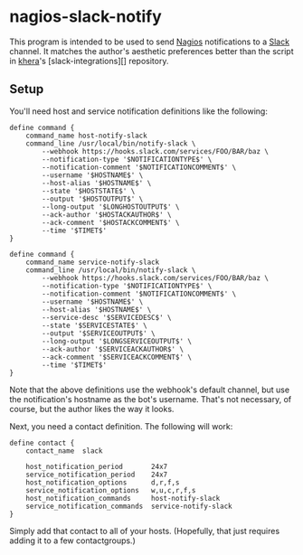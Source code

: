 # nagios-slack-notify

This program is intended to be used to send [Nagios][] notifications to a
[Slack][] channel.  It matches the author's aesthetic preferences better
than the script in [khera][]'s [slack-integrations][] repository.

  [Nagios]: https://www.nagios.org/
  [Slack]: https://slack.com/
  [khera]: https://github.com/khera
  [slack-integractions]: https://github.com/khera/slack-integrations

## Setup

You'll need host and service notification definitions like the following:

    define command {
        command_name host-notify-slack
        command_line /usr/local/bin/notify-slack \
            --webhook https://hooks.slack.com/services/FOO/BAR/baz \
            --notification-type '$NOTIFICATIONTYPE$' \
            --notification-comment '$NOTIFICATIONCOMMENT$' \
            --username '$HOSTNAME$' \
            --host-alias '$HOSTNAME$' \
            --state '$HOSTSTATE$' \
            --output '$HOSTOUTPUT$' \
            --long-output '$LONGHOSTOUTPUT$' \
            --ack-author '$HOSTACKAUTHOR$' \
            --ack-comment '$HOSTACKCOMMENT$' \
            --time '$TIMET$'
    }
    
    define command {
        command_name service-notify-slack
        command_line /usr/local/bin/notify-slack \
            --webhook https://hooks.slack.com/services/FOO/BAR/baz \
            --notification-type '$NOTIFICATIONTYPE$' \
            --notification-comment '$NOTIFICATIONCOMMENT$' \
            --username '$HOSTNAME$' \
            --host-alias '$HOSTNAME$' \
            --service-desc '$SERVICEDESC$' \
            --state '$SERVICESTATE$' \
            --output '$SERVICEOUTPUT$' \
            --long-output '$LONGSERVICEOUTPUT$' \
            --ack-author '$SERVICEACKAUTHOR$' \
            --ack-comment '$SERVICEACKCOMMENT$' \
            --time '$TIMET$'
    }

Note that the above definitions use the webhook's default channel, but use
the notification's hostname as the bot's username.  That's not necessary,
of course, but the author likes the way it looks.

Next, you need a contact definition.  The following will work:

    define contact {
        contact_name  slack
    
        host_notification_period       24x7
        service_notification_period    24x7
        host_notification_options      d,r,f,s
        service_notification_options   w,u,c,r,f,s
        host_notification_commands     host-notify-slack
        service_notification_commands  service-notify-slack
    }

Simply add that contact to all of your hosts.  (Hopefully, that just
requires adding it to a few contactgroups.)
